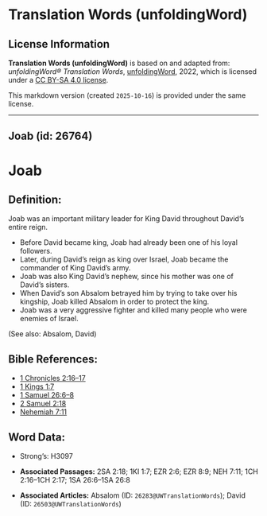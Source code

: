 # Translation Words (unfoldingWord)

## License Information

**Translation Words (unfoldingWord)** is based on and adapted from: _unfoldingWord® Translation Words_, [unfoldingWord](https://unfoldingword.org/utw), 2022, which is licensed under a [CC BY-SA 4.0 license](https://creativecommons.org/licenses/by-sa/4.0/legalcode.en).

This markdown version (created `2025-10-16`) is provided under the same license.



--------------------------------

## Joab (id: 26764)

Joab
====

Definition:
-----------

Joab was an important military leader for King David throughout David’s entire reign.

* Before David became king, Joab had already been one of his loyal followers.
* Later, during David’s reign as king over Israel, Joab became the commander of King David’s army.
* Joab was also King David’s nephew, since his mother was one of David’s sisters.
* When David’s son Absalom betrayed him by trying to take over his kingship, Joab killed Absalom in order to protect the king.
* Joab was a very aggressive fighter and killed many people who were enemies of Israel.

(See also: Absalom, David)

Bible References:
-----------------

* [1 Chronicles 2:16–17](https://ref.ly/1Chr2:16-1Chr2:17)
* [1 Kings 1:7](https://ref.ly/1Kgs1:7)
* [1 Samuel 26:6–8](https://ref.ly/1Sam26:6-1Sam26:8)
* [2 Samuel 2:18](https://ref.ly/2Sam2:18)
* [Nehemiah 7:11](https://ref.ly/Neh7:11)

Word Data:
----------

* Strong’s: H3097

* **Associated Passages:** 2SA 2:18; 1KI 1:7; EZR 2:6; EZR 8:9; NEH 7:11; 1CH 2:16–1CH 2:17; 1SA 26:6–1SA 26:8
* **Associated Articles:** Absalom (ID: `26283@UWTranslationWords`); David (ID: `26503@UWTranslationWords`)

